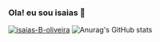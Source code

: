 ### Ola! eu sou isaias 👋

[![isaias-B-oliveira](https://github-readme-stats.vercel.app/api/top-langs/?username=isaias-B-oliveira&layout=compact)](https://github.com/anuraghazra/github-readme-stats)
![Anurag's GitHub stats](https://github-readme-stats.vercel.app/api?username=isaias-B-oliveira&show_icons=true&theme=transparent)

